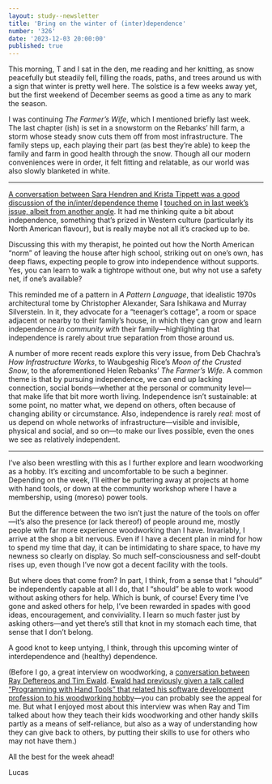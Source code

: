 ```yaml
---
layout: study--newsletter
title: 'Bring on the winter of (inter)dependence'
number: '326'
date: '2023-12-03 20:00:00'
published: true
---
```


This morning, T and I sat in the den, me reading and her knitting, as snow peacefully but steadily fell, filling the roads, paths, and trees around us with a sign that winter is pretty well here. The solstice is a few weeks away yet, but the first weekend of December seems as good a time as any to mark the season.

I was continuing _The Farmer’s Wife_, which I mentioned briefly last week. The last chapter (ish) is set in a snowstorm on the Rebanks’ hill farm, a storm whose steady snow cuts them off from most infrastructure. The family steps up, each playing their part (as best they’re able) to keep the family and farm in good health through the snow. Though all our modern conveniences were in order, it felt fitting and relatable, as our world was also slowly blanketed in white.

***

[A conversation between Sara Hendren and Krista Tippett was a good discussion of the in/inter/dependence theme](https://onbeing.org/programs/sara-hendren-our-bodies-aliveness-and-the-built-world/) I [touched on in last week’s issue, albeit from another angle](https://lucascherkewski.com/hit-and-miss/325-independent-living-healthy-land/). It had me thinking quite a bit about independence, something that’s prized in Western culture (particularly its North American flavour), but is really maybe not all it’s cracked up to be.

Discussing this with my therapist, he pointed out how the North American “norm” of leaving the house after high school, striking out on one’s own, has deep flaws, expecting people to grow into independence without supports. Yes, you can learn to walk a tightrope without one, but why not use a safety net, if one’s available?

This reminded me of a pattern in _A Pattern Language_, that idealistic 1970s architectural tome by Christopher Alexander, Sara Ishikawa and Murray Silverstein. In it, they advocate for a “teenager’s cottage”, a room or space adjacent or nearby to their family’s house, in which they can grow and learn independence _in community with_ their family—highlighting that independence is rarely about true separation from those around us.

A number of more recent reads explore this very issue, from Deb Chachra’s _How Infrastructure Works_, to Waubgeshig Rice’s _Moon of the Crusted Snow_, to the aforementioned Helen Rebanks’ _The Farmer’s Wife_. A common theme is that by pursuing independence, we can end up lacking connection, social bonds—whether at the personal or community level—that make life that bit more worth living. Independence isn’t sustainable: at some point, no matter what, we depend on others, often because of changing ability or circumstance.  Also, independence is rarely _real_: most of us depend on whole networks of infrastructure—visible and invisible, physical and social, and so on—to make our lives possible, even the ones we see as relatively independent.

***

I’ve also been wrestling with this as I further explore and learn woodworking as a hobby. It’s exciting and uncomfortable to be such a beginner. Depending on the week, I’ll either be puttering away at projects at home with hand tools, or down at the community workshop where I have a membership, using (moreso) power tools.

But the difference between the two isn’t just the nature of the tools on offer—it’s also the presence (or lack thereof) of people around me, mostly people with far more experience woodworking than I have. Invariably, I arrive at the shop a bit nervous. Even if I have a decent plan in mind for how to spend my time that day, it can be intimidating to share space, to have my newness so clearly on display. So much self-consciousness and self-doubt rises up, even though I’ve now got a decent facility with the tools.

But where does that come from? In part, I think, from a sense that I “should” be independently capable at all I do, that I “should” be able to work wood without asking others for help. 
Which is bunk, of course! Every time I’ve gone and asked others for help, I’ve been rewarded in spades with good ideas, encouragement, and conviviality. I learn so much faster just by asking others—and yet there’s still that knot in my stomach each time, that sense that I don’t belong.

A good knot to keep untying, I think, through this upcoming winter of interdependence and (healthy) dependence.

(Before I go, a great interview on woodworking, a [conversation between Ray Deftereos and Tim Ewald](https://handtoolbookreview.com/index.php/2020/12/03/interview-with-tim-ewald/). [Ewald had previously given a talk called “Programming with Hand Tools” that related his software development profession to his woodworking hobby](https://www.youtube.com/watch?v=ShEez0JkOFw)—you can probably see the appeal for me. But what I enjoyed most about this interview was when Ray and Tim talked about how they teach their kids woodworking and other handy skills partly as a means of self-reliance, but also as a way of understanding how they can give back to others, by putting their skills to use for others who may not have them.)

All the best for the week ahead!

Lucas